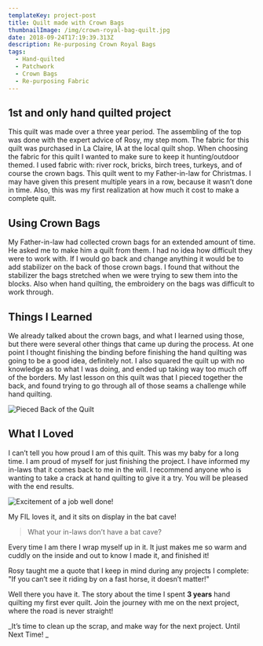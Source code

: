 ```yaml
---
templateKey: project-post
title: Quilt made with Crown Bags
thumbnailImage: /img/crown-royal-bag-quilt.jpg
date: 2018-09-24T17:19:39.313Z
description: Re-purposing Crown Royal Bags
tags:
  - Hand-quilted
  - Patchwork
  - Crown Bags
  - Re-purposing Fabric
---
```

## 1st and only hand quilted project

This quilt was made over a three year period.  The assembling of the top was done with the expert advice of Rosy, my step mom.  The fabric for this quilt was purchased in La Claire, IA at the local quilt shop.  When choosing the fabric for this quilt I wanted to make sure to keep it hunting/outdoor themed.  I used fabric with: river rock, bricks, birch trees, turkeys, and of course the crown bags.  This quilt went to my Father-in-law for Christmas.  I may have given this present multiple years in a row, because it wasn’t done in time.  Also, this was my first realization at how much it cost to make a complete quilt.

## Using Crown Bags

My Father-in-law had collected crown bags for an extended amount of time.  He asked me to make him a quilt from them.  I had no idea how difficult they were to work with.  If I would go back and change anything it would be to add stabilizer on the back of those crown bags.  I found that without the stabilizer the bags stretched when we were trying to sew them into the blocks.  Also when hand quilting, the embroidery on the bags was difficult to work through.

## Things I Learned

We already talked about the crown bags, and what I learned using those, but there were several other things that came up during the process.  At one point I thought finishing the binding before finishing the hand quilting was going to be a good idea, definitely not.  I also squared the quilt up with no knowledge as to what I was doing, and ended up taking way too much off of the borders.  My last lesson on this quilt was that I pieced together the back, and found trying to go through all of those seams a challenge while hand quilting.

![Pieced Back of the Quilt](/img/back-of-crown-quilt.jpg)

## What I Loved

I can’t tell you how proud I am of this quilt.  This was my baby for a long time.  I am proud of myself for just finishing the project.  I have informed my in-laws that it comes back to me in the will.  I recommend anyone who is wanting to take a crack at hand quilting to give it a try.  You will be pleased with the end results.  

![Excitement of a job well done!](/img/excitment-of-finally-finishing-my-quilt.jpg)

My FIL loves it, and it sits on display in the bat cave! 

> What your in-laws don’t have a bat cave?

 Every time I am there I wrap myself up in it.  It just makes me so warm and cuddly on the inside and out to know I made it, and finished it! 

Rosy taught me a quote that I keep in mind during  any projects I complete: "If you can’t see it riding by on a fast horse, it doesn’t matter!"

Well there you have it.  The story about the time I spent **3 years** hand quilting my first ever quilt. Join the journey with me on the next project, where the road is never straight!  

_It’s time to clean up the scrap, and make way for the next project.  Until Next Time!
_

